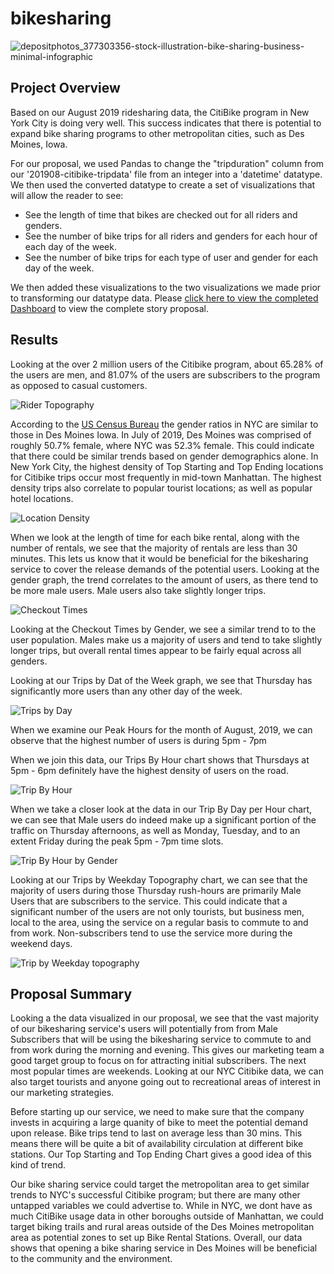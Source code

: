 # bikesharing
![depositphotos_377303356-stock-illustration-bike-sharing-business-minimal-infographic](https://user-images.githubusercontent.com/84881187/132614993-97d52638-be50-4915-bc15-4f2c48e1c385.jpg)


## Project Overview

Based on our August 2019 ridesharing data, the CitiBike program in New York City is doing very well. This success indicates that there is potential to expand bike sharing programs to other metropolitan cities, such as Des Moines, Iowa. 

For our proposal, we used Pandas to change the "tripduration" column from our '201908-citibike-tripdata' file from an integer into a 'datetime' datatype. We then used the converted datatype to create a set of visualizations that will allow the reader to see:

  * See the length of time that bikes are checked out for all riders and genders.
  * See the number of bike trips for all riders and genders for each hour of each day of the week.
  * See the number of bike trips for each type of user and gender for each day of the week.

We then added these visualizations to the two visualizations we made prior to transforming our datatype data. Please [click here to view the completed Dashboard](https://public.tableau.com/shared/3235TF8T7?:display_count=n&:origin=viz_share_link) to view the complete story proposal.

## Results

Looking at the over 2 million users of the Citibike program, about 65.28% of the users are men, and 81.07% of the users are subscribers to the program as opposed to casual customers. 

![Rider Topography](https://user-images.githubusercontent.com/84881187/132776138-9bf5297b-d3ac-4dc4-9f3a-77f690eb30e6.PNG)



According to the [US Census Bureau](https://www.census.gov/quickfacts/fact/table/newyorkcitynewyork,desmoinescityiowa/PST045219) the gender ratios in NYC are similar to those in Des Moines Iowa. In July of 2019, Des Moines was comprised of roughly 50.7% female, where NYC was 52.3% female. This could indicate that there could be similar trends based on gender demographics alone. In New York City, the highest density of Top Starting and Top Ending locations for Citibike trips occur most frequently in mid-town Manhattan. The highest density trips also correlate to popular tourist locations; as well as popular hotel locations. 

![Location Density](https://user-images.githubusercontent.com/84881187/132614892-7ddec200-ce2b-4178-a132-aa8b09f66bb0.PNG)


When we look at the length of time for each bike rental, along with the number of rentals, we see that the majority of rentals are less than 30 minutes. This lets us know that it would be beneficial for the bikesharing service to cover the release demands of the potential users. Looking at the gender graph, the trend correlates to the amount of users, as there tend to be more male users. Male users also take slightly longer trips. 


![Checkout Times](https://user-images.githubusercontent.com/84881187/132615718-fb5e2bd5-0d85-44a7-ae23-7c7d58a3b991.PNG)

Looking at the Checkout Times by Gender, we see a similar trend to to the user population. Males make us a majority of users and tend to take slightly longer trips, but overall rental times appear to be fairly equal across all genders. 


Looking at our Trips by Dat of the Week graph, we see that Thursday has significantly more users than any other day of the week. 

![Trips by Day](https://user-images.githubusercontent.com/84881187/132772132-e0a91e71-7abc-4203-ab80-2b873283be0f.PNG)

When we examine our Peak Hours for the month of August, 2019, we can observe that the highest number of users is during 5pm - 7pm


When we join this data, our Trips By Hour chart shows that Thursdays at 5pm - 6pm definitely have the highest density of users on the road.

![Trip By Hour](https://user-images.githubusercontent.com/84881187/132772522-14587e36-43e2-46d2-99d0-0f41d33bd86a.PNG)

When we take a closer look at the data in our Trip By Day per Hour chart, we can see that Male users do indeed make up a significant portion of the traffic on Thursday afternoons, as well as Monday, Tuesday, and to an extent Friday during the peak 5pm - 7pm time slots.

![Trip By Hour by Gender](https://user-images.githubusercontent.com/84881187/132772825-6a9f59e2-33c2-4d3c-b8b1-c40f32560a4c.PNG)


Looking at our Trips by Weekday Topography chart, we can see that the majority of users during those Thursday rush-hours are primarily Male Users that are subscribers to the service. This could indicate that a significant number of the users are not only tourists, but business men, local to the area, using the service on a regular basis to commute to and from work. Non-subscribers tend to use the service more during the weekend days. 

![Trip by Weekday topography](https://user-images.githubusercontent.com/84881187/132772626-307580e6-55b2-47ab-9c5a-93bca8fc1098.PNG)


## Proposal Summary

Looking a the data visualized in our proposal, we see that the vast majority of our bikesharing service's users will potentially from from Male Subscribers that will be using the bikesharing service to commute to and from work during the morning and evening. This gives our marketing team a good target group to focus on for attracting initial subscribers. The next most popular times are weekends. Looking at our NYC Citibike data, we can also target tourists and anyone going out to recreational areas of interest in our marketing strategies.

Before starting up our service, we need to make sure that the company invests in acquiring a large quanity of bike to meet the potential demand upon release. Bike trips tend to last on average less than 30 mins. This means there will be quite a bit of availability circulation at different bike stations. Our Top Starting and Top Ending Chart gives a good idea of this kind of trend.

Our bike sharing service could target the metropolitan area to get similar trends to NYC's successful Citibike program; but there are many other untapped variables we could advertise to. While in NYC, we dont have as much CitiBike usage data in other boroughs outside of Manhattan, we could target biking trails and rural areas outside of the Des Moines metropolitan area as potential zones to set up Bike Rental Stations. Overall, our data shows that opening a bike sharing service in Des Moines will be beneficial to the community and the environment. 

